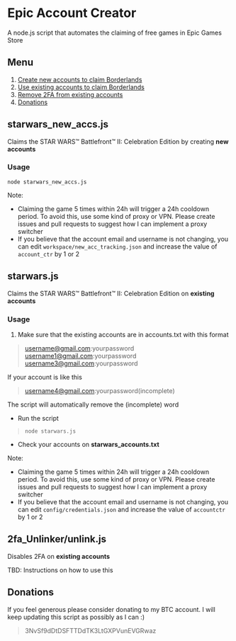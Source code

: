 # Epic Account Creator

A node.js script that automates the claiming of
 free games in Epic Games Store

## Menu
1. [Create new accounts to claim Borderlands](#borderlands_new_accs.js)
2. [Use existing accounts to claim Borderlands](#borderlands.js)
3. [Remove 2FA from existing accounts](#2fa_Unlinker/unlink.js)
4. [Donations](#Donations)

## starwars_new_accs.js
Claims the STAR WARS™ Battlefront™ II: Celebration Edition by creating **new accounts**
### Usage
`node starwars_new_accs.js`

Note:
- Claiming the game 5 times within 24h will trigger a 24h cooldown period.
To avoid this, use some kind of proxy or VPN. Please create issues and pull 
requests to suggest how I can implement a proxy switcher
- If you believe that the account email and username is not changing,
you can edit `workspace/new_acc_tracking.json` and increase the value of 
`account_ctr` by 1 or 2

## starwars.js
Claims the STAR WARS™ Battlefront™ II: Celebration Edition on **existing accounts**

### Usage
 1.  Make sure that the existing accounts are in accounts.txt with this format

> username@gmail.com:yourpassword <br>
> username1@gmail.com:yourpassword <br>
> username3@gmail.com:yourpassword <br>

 If your account is like this 

> username4@gmail.com:yourpassword(incomplete)

 The script will automatically remove the (incomplete) word
 
 - Run the script

> `node starwars.js` 
 - Check your accounts on **starwars_accounts.txt**
 
Note:
- Claiming the game 5 times within 24h will trigger a 24h cooldown period.
To avoid this, use some kind of proxy or VPN. Please create issues and pull 
requests to suggest how I can implement a proxy switcher
- If you believe that the account email and username is not changing,
you can edit `config/credentials.json` and increase the value of 
`accountctr` by 1 or 2

## 2fa_Unlinker/unlink.js
Disables 2FA on **existing accounts**

TBD: Instructions on how to use this

## Donations
If you feel generous please consider donating to my BTC account. I will keep updating this script as possibly as I can :) 

> 3NvSf9dDtDSFTTDdTK3LtGXPVunEVGRwaz
